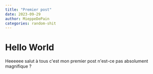 ```yaml
---
title: "Premier post"
date: 2023-09-29
author: MieppeDePain
categories: random-shit
---
```

# Hello World
Heeeeee salut à tous c'est mon premier post n'est-ce pas absolument magnifique ?